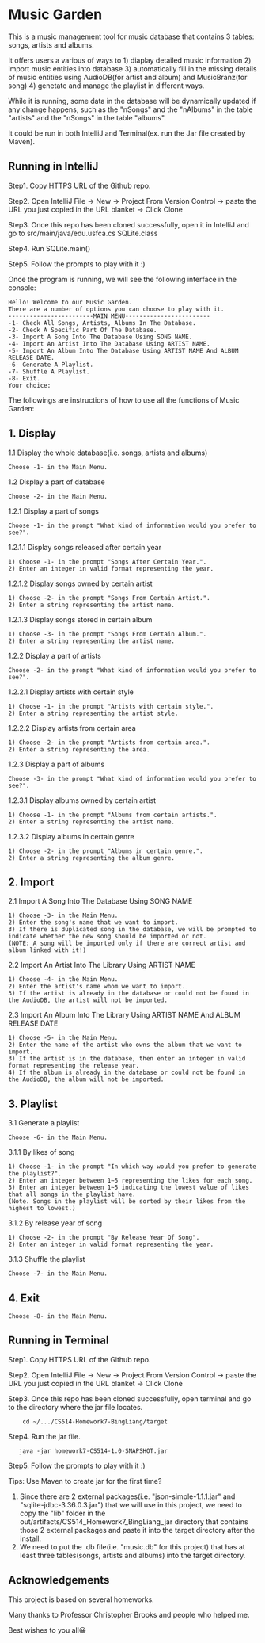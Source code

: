 # Music Garden
This is a music management tool for music database that contains 3 tables: songs, artists and albums.

It offers users a various of ways to 1) diaplay detailed music information 2) import music entities into database 3) automatically fill in the missing details of music entities using AudioDB(for artist and album) and MusicBranz(for song) 4) genetate and manage the playlist in different ways.

While it is running, some data in the database will be dynamically updated if any change happens, such as the "nSongs" and the "nAlbums" in the table "artists" and the "nSongs" in the table "albums".

It could be run in both IntelliJ and Terminal(ex. run the Jar file created by Maven).

## Running in IntelliJ
Step1. Copy HTTPS URL of the Github repo.

Step2. Open IntelliJ File -> New -> Project From Version Control -> paste the URL you just copied in the URL blanket -> Click Clone

Step3. Once this repo has been cloned successfully, open it in IntelliJ and go to src/main/java/edu.usfca.cs SQLite.class

Step4. Run SQLite.main()

Step5. Follow the prompts to play with it :)


Once the program is running, we will see the following interface in the console:

    Hello! Welcome to our Music Garden.
    There are a number of options you can choose to play with it.
    ------------------------MAIN MENU------------------------
    -1- Check All Songs, Artists, Albums In The Database.
    -2- Check A Specific Part Of The Database.
    -3- Import A Song Into The Database Using SONG NAME.
    -4- Import An Artist Into The Database Using ARTIST NAME.
    -5- Import An Album Into The Database Using ARTIST NAME And ALBUM RELEASE DATE.
    -6- Generate A Playlist.
    -7- Shuffle A Playlist.
    -8- Exit.
    Your choice:
  

The followings are instructions of how to use all the functions of Music Garden:

## 1. Display

   1.1 Display the whole database(i.e. songs, artists and albums)
   
    Choose -1- in the Main Menu.

   1.2 Display a part of database
   
    Choose -2- in the Main Menu.

   1.2.1 Display a part of songs
   
    Choose -1- in the prompt "What kind of information would you prefer to see?".
    
   1.2.1.1 Display songs released after certain year
   
    1) Choose -1- in the prompt "Songs After Certain Year.". 
    2) Enter an integer in valid format representing the year.
  
   1.2.1.2 Display songs owned by certain artist
   
    1) Choose -2- in the prompt "Songs From Certain Artist.".
    2) Enter a string representing the artist name.

   1.2.1.3 Display songs stored in certain album
   
    1) Choose -3- in the prompt "Songs From Certain Album.".
    2) Enter a string representing the artist name.

   1.2.2 Display a part of artists
   
    Choose -2- in the prompt "What kind of information would you prefer to see?".

   1.2.2.1 Display artists with certain style
      
    1) Choose -1- in the prompt "Artists with certain style.".
    2) Enter a string representing the artist style.

   1.2.2.2 Display artists from certain area
   
    1) Choose -2- in the prompt "Artists from certain area.".
    2) Enter a string representing the area.
   
   1.2.3 Display a part of albums
   
    Choose -3- in the prompt "What kind of information would you prefer to see?".
   
   1.2.3.1 Display albums owned by certain artist
   
    1) Choose -1- in the prompt "Albums from certain artists.".
    2) Enter a string representing the artist name.
      
   1.2.3.2 Display albums in certain genre
   
    1) Choose -2- in the prompt "Albums in certain genre.".
    2) Enter a string representing the album genre.
    
## 2. Import

  2.1 Import A Song Into The Database Using SONG NAME
     
    1) Choose -3- in the Main Menu.
    2) Enter the song's name that we want to import.
    3) If there is duplicated song in the database, we will be prompted to indicate whether the new song should be imported or not. 
    (NOTE: A song will be imported only if there are correct artist and album linked with it!)
     
  2.2 Import An Artist Into The Library Using ARTIST NAME  
  
    1) Choose -4- in the Main Menu.
    2) Enter the artist's name whom we want to import.
    3) If the artist is already in the database or could not be found in the AudioDB, the artist will not be imported.
     
  2.3 Import An Album Into The Library Using ARTIST NAME And ALBUM RELEASE DATE
  
    1) Choose -5- in the Main Menu.
    2) Enter the name of the artist who owns the album that we want to import.
    3) If the artist is in the database, then enter an integer in valid format representing the release year.
    4) If the album is already in the database or could not be found in the AudioDB, the album will not be imported.
     
## 3. Playlist

  3.1 Generate a playlist
  
    Choose -6- in the Main Menu.
  
  3.1.1 By likes of song
  
    1) Choose -1- in the prompt "In which way would you prefer to generate the playlist?".
    2) Enter an integer between 1~5 representing the likes for each song.
    3) Enter an integer between 1~5 indicating the lowest value of likes that all songs in the playlist have.
    (Note. Songs in the playlist will be sorted by their likes from the highest to lowest.)
  
  3.1.2 By release year of song
  
    1) Choose -2- in the prompt "By Release Year Of Song".
    2) Enter an integer in valid format representing the year.
    
  3.1.3 Shuffle the playlist
  
    Choose -7- in the Main Menu.

## 4. Exit

    Choose -8- in the Main Menu.
    
## Running in Terminal

Step1. Copy HTTPS URL of the Github repo.

Step2. Open IntelliJ File -> New -> Project From Version Control -> paste the URL you just copied in the URL blanket -> Click Clone

Step3. Once this repo has been cloned successfully, open terminal and go to the directory where the jar file locates.

        cd ~/.../CS514-Homework7-BingLiang/target
Step4. Run the jar file.

       java -jar homework7-CS514-1.0-SNAPSHOT.jar
       
Step5. Follow the prompts to play with it :)

Tips: Use Maven to create jar for the first time?
1) Since there are 2 external packages(i.e. "json-simple-1.1.1.jar" and "sqlite-jdbc-3.36.0.3.jar") that we will use in this project, we need to copy the "lib" folder in the out/artifacts/CS514_Homework7_BingLiang_jar directory that contains those 2 external packages and paste it into the target directory after the install.
2) We need to put the .db file(i.e. "music.db" for this project) that has at least three tables(songs, artists and albums) into the target directory.  

## Acknowledgements

This project is based on several homeworks. 

Many thanks to Professor Christopher Brooks and people who helped me.

Best wishes to you all😀
     
